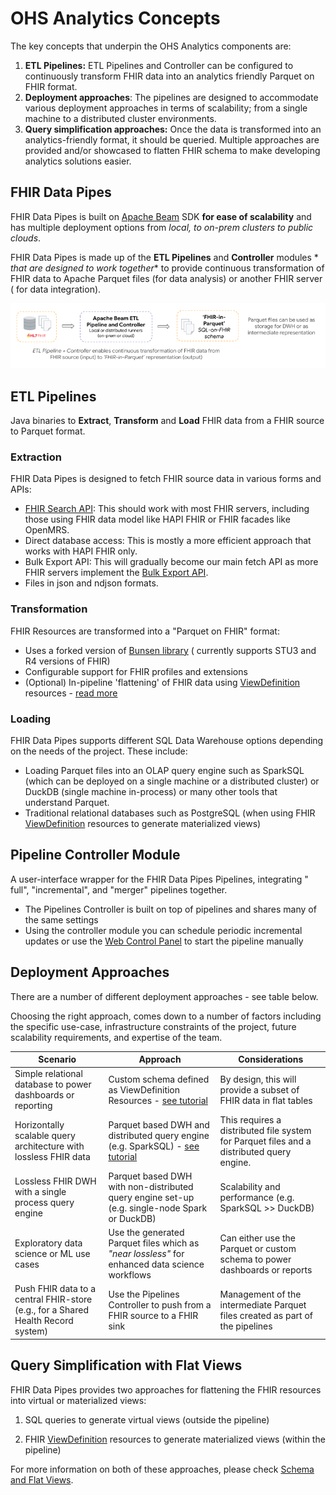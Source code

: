# OHS Analytics Concepts

The key concepts that underpin the OHS Analytics components are:

1. **ETL Pipelines:** ETL Pipelines and Controller can be configured to
   continuously transform FHIR data into an analytics friendly Parquet on FHIR
   format.
2. **Deployment approaches**: The pipelines are designed to accommodate various
   deployment approaches in terms of scalability; from a single machine to a
   distributed cluster environments.
3. **Query simplification approaches:** Once the data is transformed into an
   analytics-friendly format, it should be queried. Multiple approaches are
   provided and/or showcased to flatten FHIR schema to make developing analytics
   solutions easier.

## FHIR Data Pipes

FHIR Data Pipes is built on [Apache Beam](https://beam.apache.org/) SDK **for
ease of scalability** and has multiple deployment options from _local, to
on-prem clusters to public clouds_.

FHIR Data Pipes is made up of the **ETL Pipelines** and **Controller** modules *
*that are designed to work together** to provide continuous transformation of
FHIR data to Apache Parquet files (for data analysis) or another FHIR server (
for data integration).

![FHIR Data Pipes Transform Step Image](../images/ETL_FHIR_to_Parquet.png)

## ETL Pipelines

Java binaries to **Extract**, **Transform** and **Load** FHIR data from a FHIR
source to Parquet format.

### Extraction

FHIR Data Pipes is designed to fetch FHIR source data in various forms and APIs:

* [FHIR Search API](https://www.hl7.org/fhir/search.html): This should work with
  most FHIR
  servers, including those using FHIR data model like HAPI FHIR or FHIR facades
  like OpenMRS.
* Direct database access: This is mostly a more efficient approach that works
  with HAPI FHIR only.
* Bulk Export API: This will gradually become our main fetch API as more FHIR
  servers implement
  the [Bulk Export API](https://build.fhir.org/ig/HL7/bulk-data/export.html).
* Files in json and ndjson formats.

### Transformation

FHIR Resources are transformed into a "Parquet on FHIR" format:

* Uses a forked version
  of [Bunsen library](https://github.com/google/fhir-data-pipes/tree/master/bunsen) (
  currently supports STU3 and R4 versions of FHIR)
* Configurable support for FHIR profiles and extensions
* (Optional) In-pipeline 'flattening' of FHIR data
  using [ViewDefinition](https://build.fhir.org/ig/FHIR/sql-on-fhir-v2/StructureDefinition-ViewDefinition.html)
  resources - [read more](views#viewdefinition-resource)

### Loading

FHIR Data Pipes supports different SQL Data Warehouse options depending on the
needs of the project. These include:

* Loading Parquet files into an OLAP query engine such as SparkSQL (which can be
  deployed on a single machine or a distributed cluster) or DuckDB (single
  machine in-process) or many other tools that understand Parquet.
* Traditional relational databases such as PostgreSQL (when using
  FHIR [ViewDefinition](https://build.fhir.org/ig/FHIR/sql-on-fhir-v2/StructureDefinition-ViewDefinition.html)
  resources to generate materialized views)

## Pipeline Controller Module

A user-interface wrapper for the FHIR Data Pipes Pipelines, integrating "
full", "incremental", and "merger" pipelines together.

* The Pipelines Controller is built on top of pipelines and shares many of the
  same settings
* Using the controller module you can schedule periodic incremental updates or
  use the [Web Control Panel](../additional#web-control-panel) to start the
  pipeline
  manually

## Deployment Approaches

There are a number of different deployment approaches - see table below.

Choosing the right approach, comes down to a number of factors including the
specific use-case, infrastructure constraints of the project, future scalability
requirements, and expertise of the team.

| Scenario                                                                         | Approach                                                                                                 | Considerations                                                                            |
|----------------------------------------------------------------------------------|----------------------------------------------------------------------------------------------------------|-------------------------------------------------------------------------------------------|
| Simple relational database to power dashboards or reporting                      | Custom schema defined as ViewDefinition Resources - [see tutorial](tutorial_lossy_example/)              | By design, this will provide a subset of FHIR data in flat tables                         |
| Horizontally scalable query architecture with lossless FHIR data                 | Parquet based DWH and distributed query engine (e.g. SparkSQL) - [see tutorial](tutorial_add_dashboard/) | This requires a distributed file system for Parquet files and a distributed query engine. |
| Lossless FHIR DWH with a single process query engine                             | Parquet based DWH with non-distributed query engine set-up (e.g. single-node Spark or DuckDB)            | Scalability and performance (e.g. SparkSQL >> DuckDB)                                     |
| Exploratory data science or ML use cases                                         | Use the generated Parquet files which as _"near lossless"_ for enhanced data science workflows           | Can either use the Parquet or custom schema to power dashboards or reports                |
| Push FHIR data to a central FHIR-store (e.g., for a Shared Health Record system) | Use the Pipelines Controller to push from a FHIR source to a FHIR sink                                   | Management of the intermediate Parquet files created as part of the pipelines             | 

## Query Simplification with Flat Views

FHIR Data Pipes provides two approaches for flattening the FHIR resources into
virtual or materialized views:

1. SQL queries to generate virtual views (outside the pipeline)

2. FHIR [ViewDefinition](https://build.fhir.org/ig/FHIR/sql-on-fhir-v2/StructureDefinition-ViewDefinition.html)
resources to generate materialized views (within the pipeline)

For more information on both of these approaches, please
check [Schema and Flat Views](views.md).



